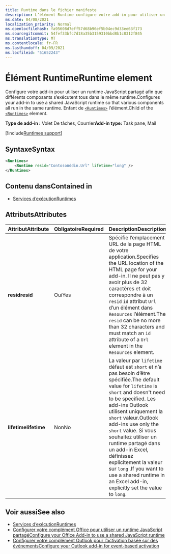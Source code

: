 ```yaml
---
title: Runtime dans le fichier manifeste
description: L’élément Runtime configure votre add-in pour utiliser un runtime JavaScript partagé pour ses différents composants, par exemple, ruban, volet des tâches, fonctions personnalisées.
ms.date: 04/08/2021
localization_priority: Normal
ms.openlocfilehash: fa95608d7eff57d68b96ef5b04ec9d33ee63f173
ms.sourcegitcommit: 54fef33bfc7d18a35b3159310bbd8b1c8312f845
ms.translationtype: MT
ms.contentlocale: fr-FR
ms.lasthandoff: 04/09/2021
ms.locfileid: "51652243"
---
```

# <a name="runtime-element"></a><span data-ttu-id="c4b0c-103">Élément Runtime</span><span class="sxs-lookup"><span data-stu-id="c4b0c-103">Runtime element</span></span>

<span data-ttu-id="c4b0c-104">Configure votre add-in pour utiliser un runtime JavaScript partagé afin que différents composants s’exécutent tous dans le même runtime.</span><span class="sxs-lookup"><span data-stu-id="c4b0c-104">Configures your add-in to use a shared JavaScript runtime so that various components all run in the same runtime.</span></span> <span data-ttu-id="c4b0c-105">Enfant de [`<Runtimes>`](runtimes.md) l’élément.</span><span class="sxs-lookup"><span data-stu-id="c4b0c-105">Child of the [`<Runtimes>`](runtimes.md) element.</span></span>

<span data-ttu-id="c4b0c-106">**Type de add-in :** Volet De tâches, Courrier</span><span class="sxs-lookup"><span data-stu-id="c4b0c-106">**Add-in type:** Task pane, Mail</span></span>

[!include[Runtimes support](../../includes/runtimes-note.md)]

## <a name="syntax"></a><span data-ttu-id="c4b0c-107">Syntaxe</span><span class="sxs-lookup"><span data-stu-id="c4b0c-107">Syntax</span></span>

```XML
<Runtimes>
    <Runtime resid="ContosoAddin.Url" lifetime="long" />
</Runtimes>
```

## <a name="contained-in"></a><span data-ttu-id="c4b0c-108">Contenu dans</span><span class="sxs-lookup"><span data-stu-id="c4b0c-108">Contained in</span></span>

- [<span data-ttu-id="c4b0c-109">Services d’exécution</span><span class="sxs-lookup"><span data-stu-id="c4b0c-109">Runtimes</span></span>](runtimes.md)

## <a name="attributes"></a><span data-ttu-id="c4b0c-110">Attributs</span><span class="sxs-lookup"><span data-stu-id="c4b0c-110">Attributes</span></span>

|  <span data-ttu-id="c4b0c-111">Attribut</span><span class="sxs-lookup"><span data-stu-id="c4b0c-111">Attribute</span></span>  |  <span data-ttu-id="c4b0c-112">Obligatoire</span><span class="sxs-lookup"><span data-stu-id="c4b0c-112">Required</span></span>  |  <span data-ttu-id="c4b0c-113">Description</span><span class="sxs-lookup"><span data-stu-id="c4b0c-113">Description</span></span>  |
|:-----|:-----|:-----|
|  <span data-ttu-id="c4b0c-114">**resid**</span><span class="sxs-lookup"><span data-stu-id="c4b0c-114">**resid**</span></span>  |  <span data-ttu-id="c4b0c-115">Oui</span><span class="sxs-lookup"><span data-stu-id="c4b0c-115">Yes</span></span>  | <span data-ttu-id="c4b0c-116">Spécifie l’emplacement URL de la page HTML de votre application.</span><span class="sxs-lookup"><span data-stu-id="c4b0c-116">Specifies the URL location of the HTML page for your add-in.</span></span> <span data-ttu-id="c4b0c-117">Il ne peut pas y avoir plus de 32 caractères et doit correspondre à un `resid` `id` attribut `Url` d’un élément dans `Resources` l’élément.</span><span class="sxs-lookup"><span data-stu-id="c4b0c-117">The `resid` can be no more than 32 characters and must match an `id` attribute of a `Url` element in the `Resources` element.</span></span> |
|  <span data-ttu-id="c4b0c-118">**lifetime**</span><span class="sxs-lookup"><span data-stu-id="c4b0c-118">**lifetime**</span></span>  |  <span data-ttu-id="c4b0c-119">Non</span><span class="sxs-lookup"><span data-stu-id="c4b0c-119">No</span></span>  | <span data-ttu-id="c4b0c-120">La valeur par `lifetime` défaut est `short` et n’a pas besoin d’être spécifiée.</span><span class="sxs-lookup"><span data-stu-id="c4b0c-120">The default value for `lifetime` is `short` and doesn't need to be specified.</span></span> <span data-ttu-id="c4b0c-121">Les add-ins Outlook utilisent uniquement la `short` valeur.</span><span class="sxs-lookup"><span data-stu-id="c4b0c-121">Outlook add-ins use only the `short` value.</span></span> <span data-ttu-id="c4b0c-122">Si vous souhaitez utiliser un runtime partagé dans un add-in Excel, définissez explicitement la valeur sur `long` .</span><span class="sxs-lookup"><span data-stu-id="c4b0c-122">If you want to use a shared runtime in an Excel add-in, explicitly set the value to `long`.</span></span> |

## <a name="see-also"></a><span data-ttu-id="c4b0c-123">Voir aussi</span><span class="sxs-lookup"><span data-stu-id="c4b0c-123">See also</span></span>

- [<span data-ttu-id="c4b0c-124">Services d’exécution</span><span class="sxs-lookup"><span data-stu-id="c4b0c-124">Runtimes</span></span>](runtimes.md)
- [<span data-ttu-id="c4b0c-125">Configurer votre complément Office pour utiliser un runtime JavaScript partagé</span><span class="sxs-lookup"><span data-stu-id="c4b0c-125">Configure your Office Add-in to use a shared JavaScript runtime</span></span>](../../develop/configure-your-add-in-to-use-a-shared-runtime.md)
- [<span data-ttu-id="c4b0c-126">Configurer votre complément Outlook pour l’activation basée sur des événements</span><span class="sxs-lookup"><span data-stu-id="c4b0c-126">Configure your Outlook add-in for event-based activation</span></span>](../../outlook/autolaunch.md)
